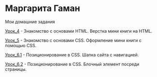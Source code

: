 # Маргарита Гаман
Мои домашние задания

[Урок_4](https://fraugamanmm.github.io/Lesson_4/ "домашнее задание-4") - Знакомство с основами HTML. Верстка мини книги на HTML.

[Урок_5](https://fraugamanmm.github.io/lesson_5/ "домашнее задание-5") - Знакомство с основами CSS. Оформление мини книги с помощью CSS.

[Урок_6.1](https://fraugamanmm.github.io/Lesson_6.1// "домашнее задание-6 часть 1") - Позиционирование в CSS. Шапка сайта с навигацией.

[Урок_6.2](https://fraugamanmm.github.io/Lesson_6.1// "домашнее задание-6 часть 1") - Позиционирование в CSS.  Блочный элемент посреди страницы.
